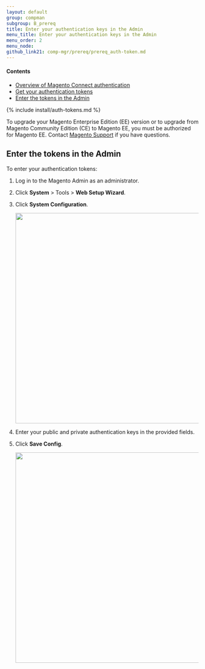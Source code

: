 ```yaml
---
layout: default
group: compman
subgroup: B_prereq
title: Enter your authentication keys in the Admin
menu_title: Enter your authentication keys in the Admin
menu_order: 2
menu_node: 
github_link21: comp-mgr/prereq/prereq_auth-token.md
---
```


#### Contents

*	<a href="#auth-overview">Overview of Magento Connect authentication</a>
*	<a href="#auth-get">Get your authentication tokens</a>
*	<a href="#compman-token-admin">Enter the tokens in the Admin</a>

{% include install/auth-tokens.md %}

<div class="bs-callout bs-callout-info" id="info">
	<p>To upgrade your Magento Enterprise Edition (EE) version or to upgrade from Magento Community Edition (CE) to Magento EE, you must be authorized for Magento EE. Contact <a href="http://support.magentocommerce.com" target="_blank">Magento Support</a> if you have questions.</p>
</div>

<h2 id="compman-token-admin">Enter the tokens in the Admin</h2>
To enter your authentication tokens:

1.	Log in to the Magento Admin as an administrator.
2.	Click **System** > Tools > **Web Setup Wizard**.
3.	Click **System Configuration**.

	<img src="{{ site.baseurl }}common/images/cman_system-config.png" width="550px">

4.	Enter your public and private authentication keys in the provided fields.
5.	Click **Save Config**.

	<img src="{{ site.baseurl }}common/images/cman_keys.png" width="550px">